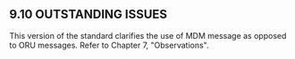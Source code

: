 ## 9.10 OUTSTANDING ISSUES

This version of the standard clarifies the use of MDM message as opposed to ORU messages. Refer to Chapter 7, "Observations".
